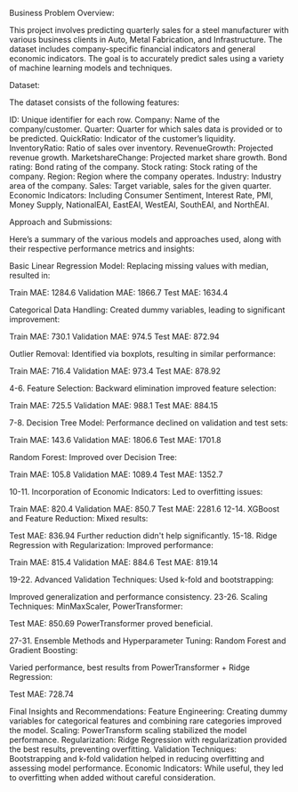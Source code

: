 
Business Problem Overview:

This project involves predicting quarterly sales for a steel manufacturer with various business clients in Auto, Metal Fabrication, and Infrastructure. The dataset includes company-specific financial indicators and general economic indicators. The goal is to accurately predict sales using a variety of machine learning models and techniques.

Dataset:

The dataset consists of the following features:

ID: Unique identifier for each row.
Company: Name of the company/customer.
Quarter: Quarter for which sales data is provided or to be predicted.
QuickRatio: Indicator of the customer’s liquidity.
InventoryRatio: Ratio of sales over inventory.
RevenueGrowth: Projected revenue growth.
MarketshareChange: Projected market share growth.
Bond rating: Bond rating of the company.
Stock rating: Stock rating of the company.
Region: Region where the company operates.
Industry: Industry area of the company.
Sales: Target variable, sales for the given quarter.
Economic Indicators: Including Consumer Sentiment, Interest Rate, PMI, Money Supply, NationalEAI, EastEAI, WestEAI, SouthEAI, and NorthEAI.

Approach and Submissions:

Here’s a summary of the various models and approaches used, along with their respective performance metrics and insights:

Basic Linear Regression Model: Replacing missing values with median, resulted in:

Train MAE: 1284.6
Validation MAE: 1866.7
Test MAE: 1634.4

Categorical Data Handling: Created dummy variables, leading to significant improvement:

Train MAE: 730.1
Validation MAE: 974.5
Test MAE: 872.94

Outlier Removal: Identified via boxplots, resulting in similar performance:

Train MAE: 716.4
Validation MAE: 973.4
Test MAE: 878.92

4-6. Feature Selection: Backward elimination improved feature selection:

Train MAE: 725.5
Validation MAE: 988.1
Test MAE: 884.15

7-8. Decision Tree Model: Performance declined on validation and test sets:

Train MAE: 143.6
Validation MAE: 1806.6
Test MAE: 1701.8

Random Forest: Improved over Decision Tree:

Train MAE: 105.8
Validation MAE: 1089.4
Test MAE: 1352.7

10-11. Incorporation of Economic Indicators: Led to overfitting issues:

Train MAE: 820.4
Validation MAE: 850.7
Test MAE: 2281.6
12-14. XGBoost and Feature Reduction: Mixed results:

Test MAE: 836.94
Further reduction didn't help significantly.
15-18. Ridge Regression with Regularization: Improved performance:

Train MAE: 815.4
Validation MAE: 884.6
Test MAE: 819.14

19-22. Advanced Validation Techniques: Used k-fold and bootstrapping:

Improved generalization and performance consistency.
23-26. Scaling Techniques: MinMaxScaler, PowerTransformer:

Test MAE: 850.69
PowerTransformer proved beneficial.

27-31. Ensemble Methods and Hyperparameter Tuning: Random Forest and Gradient Boosting:

Varied performance, best results from PowerTransformer + Ridge Regression:

Test MAE: 728.74

Final Insights and Recommendations:
Feature Engineering: Creating dummy variables for categorical features and combining rare categories improved the model.
Scaling: PowerTransform scaling stabilized the model performance.
Regularization: Ridge Regression with regularization provided the best results, preventing overfitting.
Validation Techniques: Bootstrapping and k-fold validation helped in reducing overfitting and assessing model performance.
Economic Indicators: While useful, they led to overfitting when added without careful consideration.
